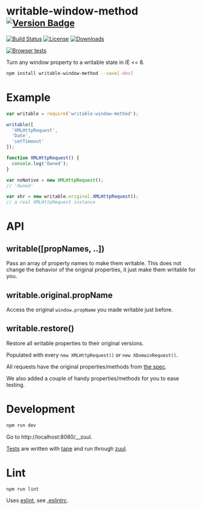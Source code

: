# writable-window-method <sup>[![Version Badge][npm-version-svg]][package-url]</sup>
[![Build Status][travis-svg]][travis-url] [![License][license-image]][license-url] [![Downloads][downloads-image]][downloads-url]

[![Browser tests][browser-test-matrix]][browser-test-url]

Turn any window property to a writable state in IE <= 8.

```sh
npm install writable-window-method --save[-dev]
```

# Example

```js
var writable = require('writable-window-method');

writable([
  'XMLHttpRequest',
  'Date',
  'setTimeout'
]);

function XMLHttpRequest() {
  console.log('Owned');
}

var noNative = new XMLHttpRequest();
// 'Owned'

var xhr = new writable.original.XMLHttpRequest();
// a real XMLHttpRequest instance
```

# API

## writable([propNames, ..])

Pass an array of property names to make them writable. This does not change
the behavior of the original properties, it just make them writable for you.

## writable.original.propName

Access the original `window.propName` you made writable just before.

## writable.restore()

Restore all writable properties to their original versions.

Populated with every `new XMLHttpRequest()` or `new XDomainRequest()`.

All requests have the original properties/methods from [the spec](https://xhr.spec.whatwg.org/).

We also added a couple of handy properties/methods for you to ease testing.

# Development

```sh
npm run dev
```

Go to http://localhost:8080/__zuul.

[Tests](./test/) are written with [tape](https://github.com/substack/tape) and run through [zuul](https://github.com/defunctzombie/zuul).

# Lint

```sh
npm run lint
```

Uses [eslint](http://eslint.org/), see [.eslintrc](./.eslintrc).

[package-url]: https://npmjs.org/package/writable-window-method
[npm-version-svg]: http://vb.teelaun.ch/algolia/writable-window-method.svg
[travis-svg]: https://img.shields.io/travis/algolia/writable-window-method/master.svg?style=flat-square
[travis-url]: https://travis-ci.org/algolia/writable-window-method
[license-image]: http://img.shields.io/npm/l/writable-window-method.svg?style=flat-square
[license-url]: LICENSE
[downloads-image]: https://img.shields.io/npm/dm/writable-window-method.svg?style=flat-square
[downloads-url]: http://npm-stat.com/charts.html?package=writable-window-method
[browser-test-matrix]: https://saucelabs.com/browser-matrix/algolia-writable-window-method.svg
[browser-test-url]: https://saucelabs.com/u/algolia-writable-window-method


